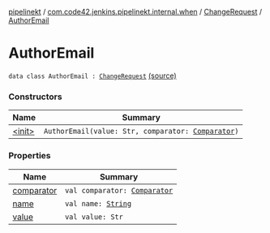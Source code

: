 [pipelinekt](../../../index.md) / [com.code42.jenkins.pipelinekt.internal.when](../../index.md) / [ChangeRequest](../index.md) / [AuthorEmail](./index.md)

# AuthorEmail

`data class AuthorEmail : `[`ChangeRequest`](../index.md) [(source)](https://github.com/code42/pipelinekt/tree/master/internal/src/main/kotlin/com/code42/jenkins/pipelinekt/internal/when/ChangeRequest.kt#L41)

### Constructors

| Name | Summary |
|---|---|
| [&lt;init&gt;](-init-.md) | `AuthorEmail(value: Str, comparator: `[`Comparator`](../../../com.code42.jenkins.pipelinekt.core/-comparator/index.md)`)` |

### Properties

| Name | Summary |
|---|---|
| [comparator](comparator.md) | `val comparator: `[`Comparator`](../../../com.code42.jenkins.pipelinekt.core/-comparator/index.md) |
| [name](name.md) | `val name: `[`String`](https://kotlinlang.org/api/latest/jvm/stdlib/kotlin/-string/index.html) |
| [value](value.md) | `val value: Str` |
